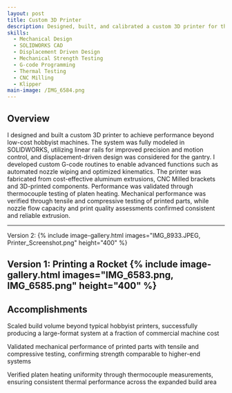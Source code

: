 ```yaml
---
layout: post
title: Custom 3D Printer
description: Designed, built, and calibrated a custom 3D printer for the manufacturing of large components
skills: 
  - Mechanical Design
  - SOLIDWORKS CAD
  - Displacement Driven Design
  - Mechanical Strength Testing
  - G-code Programming
  - Thermal Testing
  - CNC Milling
  - Klipper
main-image: /IMG_6584.png
---
```


## Overview
I designed and built a custom 3D printer to achieve performance beyond low-cost hobbyist machines. The system was fully modeled in SOLIDWORKS, utilizing linear rails for improved precision and motion control, and displacement-driven design was considered for the gantry. I developed custom G-code routines to enable advanced functions such as automated nozzle wiping and optimized kinematics. The printer was fabricated from cost-effective aluminum extrusions, CNC Milled brackets and 3D-printed components. Performance was validated through thermocouple testing of platen heating. Mechanical performance was verified through tensile and compressive testing of printed parts, while nozzle flow capacity and print quality assessments confirmed consistent and reliable extrusion.

---
Version 2: 
{% include image-gallery.html images="IMG_8933.JPEG, Printer_Screenshot.png" height="400" %} 

Version 1: Printing a Rocket
{% include image-gallery.html images="IMG_6583.png, IMG_6585.png" height="400" %} 
---

## Accomplishments
Scaled build volume beyond typical hobbyist printers, successfully producing a large-format system at a fraction of commercial machine cost

Validated mechanical performance of printed parts with tensile and compressive testing, confirming strength comparable to higher-end systems

Verified platen heating uniformity through thermocouple measurements, ensuring consistent thermal performance across the expanded build area
